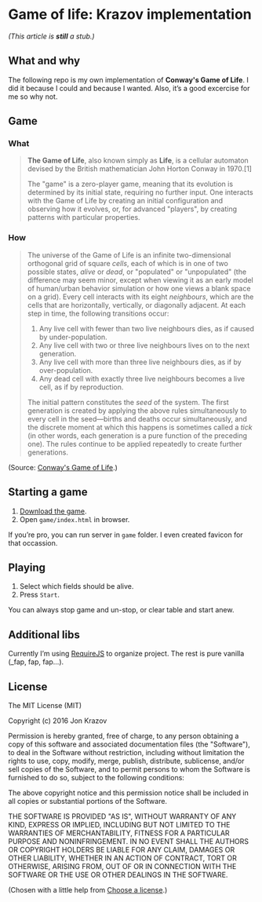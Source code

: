 # Game of life: Krazov implementation

_(This article is **still** a stub.)_

## What and why

The following repo is my own implementation of **Conway's Game of Life**. I did it because I could and because I wanted. Also, it’s a good excercise for me so why not.

## Game

### What

>**The Game of Life**, also known simply as **Life**, is a cellular automaton devised by the British mathematician John Horton Conway in 1970.[1]
>
>The "game" is a zero-player game, meaning that its evolution is determined by its initial state, requiring no further input. One interacts with the Game of Life by creating an initial configuration and observing how it evolves, or, for advanced "players", by creating patterns with particular properties.

### How

>The universe of the Game of Life is an infinite two-dimensional orthogonal grid of square _cells_, each of which is in one of two possible states, _alive_ or _dead_, or "populated" or "unpopulated" (the difference may seem minor, except when viewing it as an early model of human/urban behavior simulation or how one views a blank space on a grid). Every cell interacts with its eight _neighbours_, which are the cells that are horizontally, vertically, or diagonally adjacent. At each step in time, the following transitions occur:
>
>1. Any live cell with fewer than two live neighbours dies, as if caused by under-population.
>2. Any live cell with two or three live neighbours lives on to the next generation.
>3. Any live cell with more than three live neighbours dies, as if by over-population.
>4. Any dead cell with exactly three live neighbours becomes a live cell, as if by reproduction.
>
>The initial pattern constitutes the _seed_ of the system. The first generation is created by applying the above rules simultaneously to every cell in the seed—births and deaths occur simultaneously, and the discrete moment at which this happens is sometimes called a _tick_ (in other words, each generation is a pure function of the preceding one). The rules continue to be applied repeatedly to create further generations.

(Source: [Conway's Game of Life](https://en.wikipedia.org/wiki/Conway%27s_Game_of_Life).)

## Starting a game

1. [Download the game](https://github.com/Krazov/game-of-life/archive/master.zip).
2. Open `game/index.html` in browser.

If you’re pro, you can run server in `game` folder. I even created favicon for that occassion.

## Playing

1. Select which fields should be alive.
2. Press `Start`.

You can always stop game and un-stop, or clear table and start anew.

## Additional libs

Currently I’m using [RequireJS](https://github.com/requirejs/requirejs) to organize project. The rest is pure vanilla (_fap, fap, fap…).

## License

The MIT License (MIT)

Copyright (c) 2016 Jon Krazov

Permission is hereby granted, free of charge, to any person obtaining a copy
of this software and associated documentation files (the "Software"), to deal
in the Software without restriction, including without limitation the rights
to use, copy, modify, merge, publish, distribute, sublicense, and/or sell
copies of the Software, and to permit persons to whom the Software is
furnished to do so, subject to the following conditions:

The above copyright notice and this permission notice shall be included in all
copies or substantial portions of the Software.

THE SOFTWARE IS PROVIDED "AS IS", WITHOUT WARRANTY OF ANY KIND, EXPRESS OR
IMPLIED, INCLUDING BUT NOT LIMITED TO THE WARRANTIES OF MERCHANTABILITY,
FITNESS FOR A PARTICULAR PURPOSE AND NONINFRINGEMENT. IN NO EVENT SHALL THE
AUTHORS OR COPYRIGHT HOLDERS BE LIABLE FOR ANY CLAIM, DAMAGES OR OTHER
LIABILITY, WHETHER IN AN ACTION OF CONTRACT, TORT OR OTHERWISE, ARISING FROM,
OUT OF OR IN CONNECTION WITH THE SOFTWARE OR THE USE OR OTHER DEALINGS IN THE
SOFTWARE.

(Chosen with a little help from [Choose a license](http://choosealicense.com).)